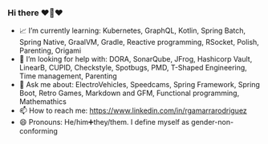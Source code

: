 ### Hi there ❤️💟❤️

+ 📈 I’m currently learning: Kubernetes, GraphQL, Kotlin, Spring Batch, 
Spring Native, GraalVM, Gradle, Reactive programming, RSocket, 
Polish, Parenting, Origami
+ 🤔 I’m looking for help with: DORA, SonarQube, JFrog, Hashicorp Vault, 
LinearB, CUPID, Checkstyle, Spotbugs, PMD, T-Shaped Engineering, 
Time management, Parenting
+ 💬 Ask me about: ElectroVehicles, Speedcams, Spring Framework, 
Spring Boot, Retro Games, Markdown and GFM, Functional programming, Mathemathics
+ 📫 How to reach me: https://www.linkedin.com/in/rgamarrarodriguez
+ 😄 Pronouns: He/him➕they/them. I define myself as gender-non-conforming

<!--
**RUBenGAMArrarodRiguEZ-ToMtOm/RUBenGAMArrarodRiguEZ-ToMtOm** is a ✨ _special_ ✨ repository because its `README.md` (this file) appears on your GitHub profile.

Here are some ideas to get you started:

- 🔭 I’m currently working on ...
- 🌱 I’m currently learning ...
- 👯 I’m looking to collaborate on ...
- 🤔 I’m looking for help with ...
- 💬 Ask me about ...
- 📫 How to reach me: ...
- 😄 Pronouns: ...
- ⚡ Fun fact: ...
-->
